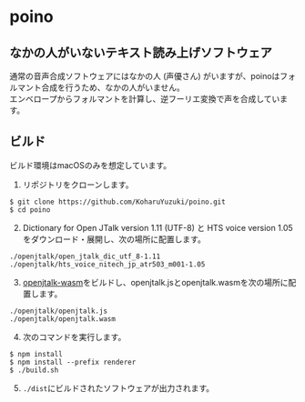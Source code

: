 # poino

## なかの人がいないテキスト読み上げソフトウェア
通常の音声合成ソフトウェアにはなかの人 (声優さん) がいますが、poinoはフォルマント合成を行うため、なかの人がいません。  
エンベロープからフォルマントを計算し、逆フーリエ変換で声を合成しています。

## ビルド
ビルド環境はmacOSのみを想定しています。

1. リポジトリをクローンします。
```
$ git clone https://github.com/KoharuYuzuki/poino.git
$ cd poino
```

2. Dictionary for Open JTalk version 1.11 (UTF-8) と HTS voice version 1.05 をダウンロード・展開し、次の場所に配置します。
```
./openjtalk/open_jtalk_dic_utf_8-1.11
./openjtalk/hts_voice_nitech_jp_atr503_m001-1.05
```

3. [openjtalk-wasm](https://github.com/KoharuYuzuki/openjtalk-wasm)をビルドし、openjtalk.jsとopenjtalk.wasmを次の場所に配置します。
```
./openjtalk/openjtalk.js
./openjtalk/openjtalk.wasm
```

4. 次のコマンドを実行します。
```
$ npm install
$ npm install --prefix renderer
$ ./build.sh
```

5. `./dist`にビルドされたソフトウェアが出力されます。
